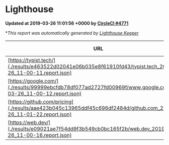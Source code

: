
# Lighthouse

**Updated at 2019-03-26 11:01:56 +0000 by [CircleCI #4771](https://circleci.com/gh/ItinerisLtd/lighthouse-keeper-example/4771)**

**This report was automatically generated by [Lighthouse Keeper](https://github.com/itinerisltd/lighthouse-keeper)*

| URL | Performance | Accessibility | Best Practices | SEO | PWA | Updated At |
| --- | --- | --- | --- | --- | --- | --- |
| [https://typist.tech/](./results/e463522d02041e06b035e8f61910fd43/typist.tech_2019-03-26_11-00-11.report.json) | 1 |  |  |  |  | 2019-03-26T11:00:11.532Z |
| [https://google.com/](./results/99999ebcfdb78df077ad2727fd00969f/www.google.com_2019-03-26_11-00-12.report.json) | 0.94 | 0.71 | 0.93 | 0.82 | 0.58 | 2019-03-26T11:00:12.143Z |
| [https://github.com/pricing](./results/aae423b045c13965ddf45c696df2484d/github.com_2019-03-26_11-01-22.report.json) | 0.85 | 0.89 | 0.93 | 0.9 | 0.58 | 2019-03-26T11:01:22.386Z |
| [https://web.dev/](./results/e09021ae7f54dd9f3b549cb0bc165f2b/web.dev_2019-03-26_11-00-16.report.json) | 0.97 | 0.93 | 1 | 0.96 | 1 | 2019-03-26T11:00:16.769Z |
